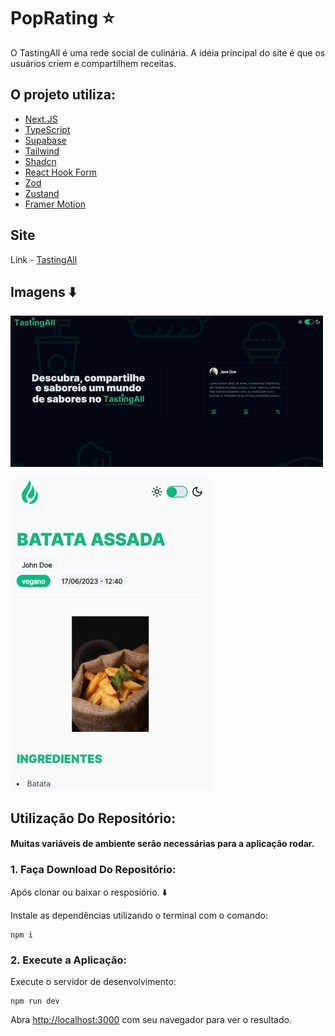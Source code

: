 # PopRating :star:

O TastingAll é uma rede social de culinária. A idéia principal do site é que os usuários criem e compartilhem receitas.

## O projeto utiliza:

- [Next.JS](https://nextjs.org/)
- [TypeScript](https://www.typescriptlang.org/)
- [Supabase](https://supabase.com/)
- [Tailwind](https://tailwindcss.com/)
- [Shadcn](https://ui.shadcn.com/)
- [React Hook Form](https://react-hook-form.com/)
- [Zod](https://zod.dev/)
- [Zustand](https://zustand-demo.pmnd.rs/)
- [Framer Motion](https://www.framer.com/motion/)

## Site

Link - [TastingAll](https://tastingall-web.vercel.app/)

## Imagens :arrow_down:

![Imagem TastingAll 1](./public/git/git-hero.jpg)

![Imagem TastingAll 2](./public/git/git-recipe.jpg)

## Utilização Do Repositório:

#### Muitas variáveis de ambiente serão necessárias para a aplicação rodar.

### 1. Faça Download Do Repositório:

Após clonar ou baixar o resposiório. :arrow_down:

Instale as dependências utilizando o terminal com o comando:

```
npm i
```

### 2. Execute a Aplicação:

Execute o servidor de desenvolvimento:

```
npm run dev
```

Abra [http://localhost:3000](http://localhost:3000) com seu navegador para ver o resultado.
